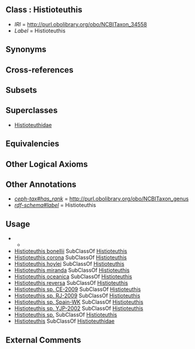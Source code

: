 
## Class : Histioteuthis

 * *IRI* = http://purl.obolibrary.org/obo/NCBITaxon_34558
 * *Label* = Histioteuthis

## Synonyms


## Cross-references


## Subsets


## Superclasses

 * [Histioteuthidae](../../NCBITaxon/57/NCBITaxon_34557.md)

## Equivalencies


## Other Logical Axioms


## Other Annotations

 * *[ceph-tax#has_rank](../../ceph-tax#has/nk/ceph-tax#has_rank.md)* = http://purl.obolibrary.org/obo/NCBITaxon_genus
 * *[rdf-schema#label](../../el/rdf-schema#label.md)* = Histioteuthis

## Usage

 * -
 * [Histioteuthis bonellii](../../NCBITaxon/41/NCBITaxon_559541.md) SubClassOf [Histioteuthis](../../NCBITaxon/58/NCBITaxon_34558.md)
 * [Histioteuthis corona](../../NCBITaxon/55/NCBITaxon_283055.md) SubClassOf [Histioteuthis](../../NCBITaxon/58/NCBITaxon_34558.md)
 * [Histioteuthis hoylei](../../NCBITaxon/77/NCBITaxon_61677.md) SubClassOf [Histioteuthis](../../NCBITaxon/58/NCBITaxon_34558.md)
 * [Histioteuthis miranda](../../NCBITaxon/36/NCBITaxon_215436.md) SubClassOf [Histioteuthis](../../NCBITaxon/58/NCBITaxon_34558.md)
 * [Histioteuthis oceanica](../../NCBITaxon/95/NCBITaxon_279095.md) SubClassOf [Histioteuthis](../../NCBITaxon/58/NCBITaxon_34558.md)
 * [Histioteuthis reversa](../../NCBITaxon/56/NCBITaxon_283056.md) SubClassOf [Histioteuthis](../../NCBITaxon/58/NCBITaxon_34558.md)
 * [Histioteuthis sp. CE-2009](../../NCBITaxon/06/NCBITaxon_701506.md) SubClassOf [Histioteuthis](../../NCBITaxon/58/NCBITaxon_34558.md)
 * [Histioteuthis sp. RJ-2009](../../NCBITaxon/39/NCBITaxon_692439.md) SubClassOf [Histioteuthis](../../NCBITaxon/58/NCBITaxon_34558.md)
 * [Histioteuthis sp. Spain-WK](../../NCBITaxon/61/NCBITaxon_255561.md) SubClassOf [Histioteuthis](../../NCBITaxon/58/NCBITaxon_34558.md)
 * [Histioteuthis sp. YJP-2002](../../NCBITaxon/51/NCBITaxon_211851.md) SubClassOf [Histioteuthis](../../NCBITaxon/58/NCBITaxon_34558.md)
 * [Histioteuthis sp.](../../NCBITaxon/59/NCBITaxon_34559.md) SubClassOf [Histioteuthis](../../NCBITaxon/58/NCBITaxon_34558.md)
 * [Histioteuthis](../../NCBITaxon/58/NCBITaxon_34558.md) SubClassOf [Histioteuthidae](../../NCBITaxon/57/NCBITaxon_34557.md)

## External Comments

